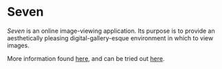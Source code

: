 # Seven

_Seven_ is an online image-viewing application. Its purpose is to provide an aesthetically pleasing digital-gallery-esque environment in which to view images.

More information found [here](https://v-os.ca/seven), and can be tried out [here](http://exp.v-os.ca/seven).